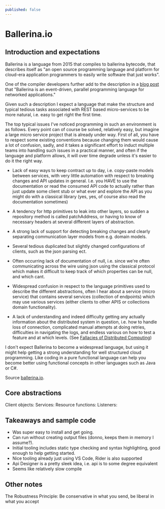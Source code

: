 ```yaml
---
published: false
---
```


# Ballerina.io

## Introduction and expectations

Ballerina is a language from 2015 that compiles to ballerina bytecode, that
describes itself as "an open source programming language and platform for
cloud-era application programmers to easily write software that just works".

One of the compiler developers further add to the description in a [blog post](https://medium.com/@sameerajayasoma/ballerina-runtime-evolution-f82305e4ab8e)
that "Ballerina is an event-driven, parallel programming language for networked
applications."

Given such a description I expect a language that make the structure and typical
tedious tasks associated with REST based micro-services to be more natural, i.e.
easy to get right the first time.

The top typical issues I've noticed programming in such an environment is as
follows. Every point can of course be solved, relatively easy, but imagine a
large micro service project that is already under way. First of all, you have to
respect some existing conventions because changing them would cause a lot of
confusion, sadly, and it takes a significant effort to induct multiple teams
into handling such issues in a practical manner, and often if the language and
platform allows, it will over time degrade unless it's easier to do it the right
way.

* Lack of easy ways to keep contract up to day, i.e. copy-paste models between
  services, with very little automation with respect to breaking changes and API
  updates  in general. I.e. you HAVE to use the documentation or read the
  consumed API code to actually rather than just update some client stub or what
  ever and explore the API as you might do with a classical library (yes, yes,
  of course also read the documentation sometimes)

* A tendency for http primitives to leak into other layers, so sudden a
  repository method is called patchAddress, or having to know of necessary
  headers at several different layers of abstraction.

* A strong lack of support for detecting breaking changes and clearly separating
  communication layer models from e.g. domain models.

* Several tedious duplicated but slightly changed configurations of clients,
  such as the json parsing ect.

* Often occurring lack of documentation of null, i.e. since we're often
  communicating across the wire using json using the classical protocol which
  makes it difficult to keep track of which properties can be null, and which
  cant.

* Widespread confusion in respect to the language primitives used to describe
  the different abstractions, often I hear about a service (micro service) that
  contains several services (collection of endpoints) which may use various
  services (either clients to other APIS or collections domain functionality).

* A lack of understanding and indeed difficulty getting any actually information
  about the distributed system in question, i.e. how to handle loss of
  connection, complicated manual attempts at doing retries, difficulties in
  navigating the logs, and endless various on how to test a feature and at
  which levels. (See [Fallacies of Distributed Computing](https://en.wikipedia.org/wiki/Fallacies_of_distributed_computing))

I don't expect Ballerina to become a widespread language, but using it might
help getting a strong understanding for well structured cloud programming. Like
coding in a pure functional language can help you become better using functional
concepts in other languages such as Java or C#.

Source [ballerina.io](https://ballerina.io/).

## Core abstractions

Client objects:
Services:
Resource functions:
Listeners:

## Takeaways and sample code

* Was super easy to install and get going.
* Can run without creating output files (donno, keeps them in memory I assume?).
* Initial tooling includes static type checking and syntax highlighting, good
  enough to help getting started.
* Nice tooling already just using VS Code, Rider is also supported
* Api Designer is a pretty sleek idea, i.e. api is to some degree equivalent
* Seems like relatively slow compile

## Other notes

The Robustness Principle: Be conservative in what you send, be liberal in what you accept
